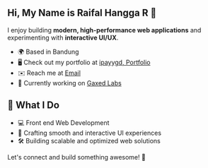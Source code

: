 ## Hi, My Name is Raifal Hangga R 👋

I enjoy building **modern, high-performance web applications** and experimenting with **interactive UI/UX**.

* 🌍 Based in Bandung
* 🖥️ Check out my portfolio at [ipayygd, Portfolio](https://ipayygd.vercel.app)
* ✉️ Reach me at [Email](mailto:ipayygd@gmail.com)
* 🚀 Currently working on [Gaxed Labs](https://gaxedlabs.com)

## 🚀 What I Do
- 💻 Front end Web Development
- 🎨 Crafting smooth and interactive UI experiences
- 🛠️ Building scalable and optimized web solutions

Let's connect and build something awesome! 🚀
